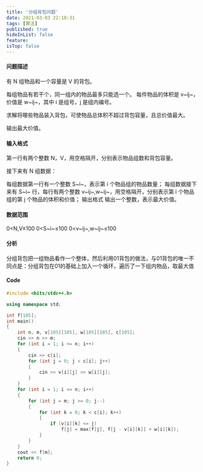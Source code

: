```yaml
---
title: '分组背包问题'
date: 2021-03-03 22:18:31
tags: [算法]
published: true
hideInList: false
feature: 
isTop: false
---
```


#### 问题描述

有 N 组物品和一个容量是 V 的背包。

每组物品有若干个，同一组内的物品最多只能选一个。
每件物品的体积是 v~ij~，价值是 w~ij~，其中 i 是组号，j 是组内编号。

求解将哪些物品装入背包，可使物品总体积不超过背包容量，且总价值最大。

输出最大价值。

<!--more-->

#### 输入格式

第一行有两个整数 N，V，用空格隔开，分别表示物品组数和背包容量。

接下来有 N 组数据：

每组数据第一行有一个整数 S~i~，表示第 i 个物品组的物品数量；
每组数据接下来有 S~i~ 行，每行有两个整数 v~ij~,w~ij~，用空格隔开，分别表示第 i 个物品组的第 j 个物品的体积和价值；
输出格式
输出一个整数，表示最大价值。

#### 数据范围

0<N,V≤100
0<S~i~≤100
0<v~ij~,w~ij~≤100

#### 分析

分组背包把一组物品看作一个整体，然后利用01背包的做法，与01背包的唯一不同点是：分组背包在01的基础上加入一个循环，遍历了一下组内物品，取最大值

#### Code

```cpp
#include <bits/stdc++.h>

using namespace std;

int f[105];
int main()
{
    int n, m, v[105][105], w[105][105], c[105];
    cin >> n >> m;
    for (int i = 1; i <= n; i++)
    {
        cin >> c[i];
        for (int j = 0; j < c[i]; j++)
        {
            cin >> v[i][j] >> w[i][j];
        }
    }
    for (int i = 1; i <= n; i++)
    {
        for (int j = m; j >= 0; j--)
        {
            for (int k = 0; k < c[i]; k++)
            {
                if (v[i][k] <= j)
                    f[j] = max(f[j], f[j - v[i][k]] + w[i][k]);
            }
        }
    }
    cout << f[m];
    return 0;
}
```
